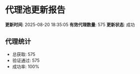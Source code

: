 # 代理池更新报告

**更新时间**: 2025-08-20 18:35:05
**有效代理数量**: 575
**更新状态**:  成功

## 代理统计
- 总获取: 575
- 验证通过: 575
- 成功率: 100%
